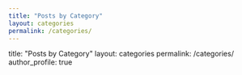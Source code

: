 ```yaml
---
title: "Posts by Category"
layout: categories
permalink: /categories/
---
```



title: "Posts by Category"
layout: categories
permalink: /categories/
author_profile: true
